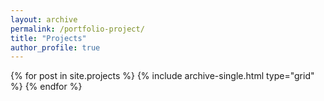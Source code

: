 ```yaml
---
layout: archive
permalink: /portfolio-project/
title: "Projects"
author_profile: true
---
```

<div class="grid__wrapper">
  {% for post in site.projects %}
    {% include archive-single.html type="grid" %}
  {% endfor %}
</div>

